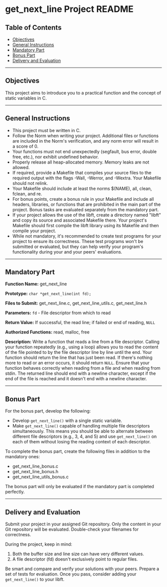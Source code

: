# get_next_line Project README

## Table of Contents
- [Objectives](#objectives)
- [General Instructions](#general-instructions)
- [Mandatory Part](#mandatory-part)
- [Bonus Part](#bonus-part)
- [Delivery and Evaluation](#delivery-and-evaluation)

---

## Objectives

This project aims to introduce you to a practical function and the concept of static variables in C.

---

## General Instructions

- This project must be written in C.
- Follow the Norm when writing your project. Additional files or functions are included in the Norm's verification, and any norm error will result in a score of 0.
- Your functions must not end unexpectedly (segfault, bus error, double free, etc.), nor exhibit undefined behavior.
- Properly release all heap-allocated memory. Memory leaks are not allowed.
- If required, provide a Makefile that compiles your source files to the required output with the flags -Wall, -Werror, and -Wextra. Your Makefile should not relink.
- Your Makefile should include at least the norms $(NAME), all, clean, fclean, and re.
- For bonus points, create a bonus rule in your Makefile and include all headers, libraries, or functions that are prohibited in the main part of the project. Bonus tasks are evaluated separately from the mandatory part.
- If your project allows the use of the libft, create a directory named "libft" and copy its source and associated Makefile there. Your project's Makefile should first compile the libft library using its Makefile and then compile your project.
- While not mandatory, it's recommended to create test programs for your project to ensure its correctness. These test programs won't be submitted or evaluated, but they can help verify your program's functionality during your and your peers' evaluations.

---

## Mandatory Part

**Function Name:** get_next_line

**Prototype:** `char *get_next_line(int fd);`

**Files to Submit:** get_next_line.c, get_next_line_utils.c, get_next_line.h

**Parameters:** `fd` - File descriptor from which to read

**Return Value:** If successful, the read line; if failed or end of reading, `NULL`

**Authorized Functions:** read, malloc, free

**Description:** Write a function that reads a line from a file descriptor. Calling your function repeatedly (e.g., using a loop) allows you to read the content of the file pointed to by the file descriptor line by line until the end. Your function should return the line that has just been read. If there's nothing more to read or an error occurs, it should return `NULL`. Ensure that your function behaves correctly when reading from a file and when reading from stdin. The returned line should end with a newline character, except if the end of the file is reached and it doesn't end with a newline character.

---

## Bonus Part

For the bonus part, develop the following:

- Develop `get_next_line()` with a single static variable.
- Make `get_next_line()` capable of handling multiple file descriptors simultaneously. This means you should be able to alternate between different file descriptors (e.g., 3, 4, and 5) and use `get_next_line()` on each of them without losing the reading context of each descriptor.

To complete the bonus part, create the following files in addition to the mandatory ones:

- get_next_line_bonus.c
- get_next_line_bonus.h
- get_next_line_utils_bonus.c

The bonus part will only be evaluated if the mandatory part is completed perfectly.

---

## Delivery and Evaluation

Submit your project in your assigned Git repository. Only the content in your Git repository will be evaluated. Double-check your filenames for correctness.

During the project, keep in mind:

1) Both the buffer size and line size can have very different values.
2) A file descriptor (fd) doesn't exclusively point to regular files.

Be smart and compare and verify your solutions with your peers. Prepare a set of tests for evaluation. Once you pass, consider adding your `get_next_line()` to your libft.